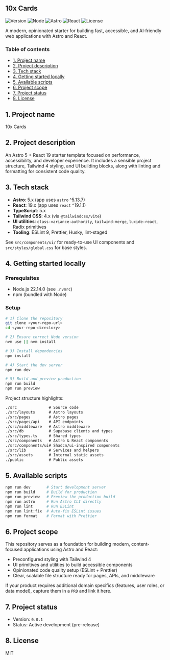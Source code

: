 ## 10x Cards

![Version](https://img.shields.io/badge/version-0.0.1-informational) ![Node](https://img.shields.io/badge/node-22.14.0-339933?logo=node.js&logoColor=white) ![Astro](https://img.shields.io/badge/astro-5-FF5D01?logo=astro&logoColor=white) ![React](https://img.shields.io/badge/react-19-61DAFB?logo=react&logoColor=061F2F) ![License](https://img.shields.io/badge/license-MIT-blue)

A modern, opinionated starter for building fast, accessible, and AI‑friendly web applications with Astro and React.

### Table of contents
- [1. Project name](#1-project-name)
- [2. Project description](#2-project-description)
- [3. Tech stack](#3-tech-stack)
- [4. Getting started locally](#4-getting-started-locally)
- [5. Available scripts](#5-available-scripts)
- [6. Project scope](#6-project-scope)
- [7. Project status](#7-project-status)
- [8. License](#8-license)

## 1. Project name

10x Cards

## 2. Project description

An Astro 5 + React 19 starter template focused on performance, accessibility, and developer experience. It includes a sensible project structure, Tailwind 4 styling, and UI building blocks, along with linting and formatting for consistent code quality.

## 3. Tech stack

- **Astro**: 5.x (app uses `astro` ^5.13.7)
- **React**: 19.x (app uses `react` ^19.1.1)
- **TypeScript**: 5.x
- **Tailwind CSS**: 4.x (via `@tailwindcss/vite`)
- **UI utilities**: `class-variance-authority`, `tailwind-merge`, `lucide-react`, Radix primitives
- **Tooling**: ESLint 9, Prettier, Husky, lint-staged

See `src/components/ui/` for ready-to-use UI components and `src/styles/global.css` for base styles.

## 4. Getting started locally

### Prerequisites
- Node.js 22.14.0 (see `.nvmrc`)
- npm (bundled with Node)

### Setup
```bash
# 1) Clone the repository
git clone <your-repo-url>
cd <your-repo-directory>

# 2) Ensure correct Node version
nvm use || nvm install

# 3) Install dependencies
npm install

# 4) Start the dev server
npm run dev

# 5) Build and preview production
npm run build
npm run preview
```

Project structure highlights:

```md
./src              # Source code
./src/layouts      # Astro layouts
./src/pages        # Astro pages
./src/pages/api    # API endpoints
./src/middleware   # Astro middleware
./src/db           # Supabase clients and types
./src/types.ts     # Shared types
./src/components   # Astro & React components
./src/components/ui# Shadcn/ui-inspired components
./src/lib          # Services and helpers
./src/assets       # Internal static assets
./public           # Public assets
```

## 5. Available scripts

```bash
npm run dev       # Start development server
npm run build     # Build for production
npm run preview   # Preview the production build
npm run astro     # Run Astro CLI directly
npm run lint      # Run ESLint
npm run lint:fix  # Auto-fix ESLint issues
npm run format    # Format with Prettier
```

## 6. Project scope

This repository serves as a foundation for building modern, content-focused applications using Astro and React:
- Preconfigured styling with Tailwind 4
- UI primitives and utilities to build accessible components
- Opinionated code quality setup (ESLint + Prettier)
- Clear, scalable file structure ready for pages, APIs, and middleware

If your product requires additional domain specifics (features, user roles, or data model), capture them in a `PRD` and link it here.

## 7. Project status

- Version: `0.0.1`
- Status: Active development (pre-release)

## 8. License

MIT

